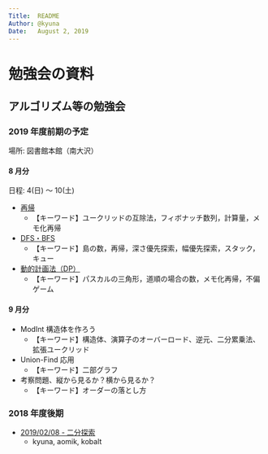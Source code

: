 ```yaml
---
Title:  README
Author: @kyuna
Date:   August 2, 2019
---
```


# 勉強会の資料

## アルゴリズム等の勉強会

### 2019 年度前期の予定

場所: 図書館本館（南大沢）

#### 8 月分

日程: 4(日) 〜 10(土)

-   [再帰](./notes/1908%3F%3F_再帰.md)
    -   【キーワード】ユークリッドの互除法，フィボナッチ数列，計算量，メモ化再帰
-   [DFS・BFS](./notes/1908%3F%3F_DFSとBFS.md)
    -   【キーワード】島の数，再帰，深さ優先探索，幅優先探索，スタック，キュー
-   [動的計画法（DP）](./notes/1908%3F%3F_動的計画法.md)
    -   【キーワード】パスカルの三角形，道順の場合の数，メモ化再帰，不偏ゲーム

#### 9 月分

-   ModInt 構造体を作ろう
    -   【キーワード】構造体、演算子のオーバーロード、逆元、二分累乗法、拡張ユークリッド
-   Union-Find 応用
    -   【キーワード】二部グラフ
-   考察問題、縦から見るか？横から見るか？
    -   【キーワード】オーダーの落とし方

### 2018 年度後期

-   [2019/02/08 - 二分探索](./notes/190208_二分探索.md)
    -   kyuna, aomik, kobalt
